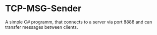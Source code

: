 # TCP-MSG-Sender
A simple C# programm, that connects to a server via port 8888 and can transfer messages between clients.
